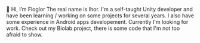 👋 Hi, I’m Floglor
The real name is Ihor. I'm a self-taught Unity developer and have been learning / working on some projects for several years. 
I also have some experience in Android apps developement. Currently I'm looking for work. Check out my Biolab project, there is some code that I'm not too afraid to show.

